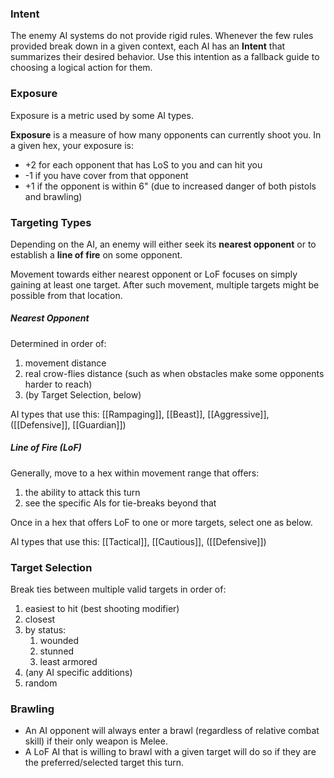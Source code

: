 ### Intent

The enemy AI systems do not provide rigid rules.  Whenever the few rules provided break down in a given context, each AI has an **Intent** that summarizes their desired behavior.  Use this intention as a fallback guide to choosing a logical action for them.

### Exposure

Exposure is a metric used by some AI types.

**Exposure** is a measure of how many opponents can currently shoot you. In a given hex, your exposure is:

- +2 for each opponent that has LoS to you and can hit you
- -1 if you have cover from that opponent    
- +1 if the opponent is within 6" (due to increased danger of both pistols and brawling)

### Targeting Types

Depending on the AI, an enemy will either seek its **nearest opponent** or to establish a **line of fire** on some opponent.

Movement towards either nearest opponent or LoF focuses on simply gaining at least one target. After such movement, multiple targets might be possible from that location.

##### Nearest Opponent

Determined in order of:

1. movement distance
2. real crow-flies distance (such as when obstacles make some opponents harder to reach)
3. (by Target Selection, below)

AI types that use this: [[Rampaging]], [[Beast]], [[Aggressive]], ([[Defensive]], [[Guardian]])

##### Line of Fire (LoF)

Generally, move to a hex within movement range that offers:

1. the ability to attack this turn
2. see the specific AIs for tie-breaks beyond that

Once in a hex that offers LoF to one or more targets, select one as below.

AI types that use this: [[Tactical]], [[Cautious]], ([[Defensive]])

### Target Selection

Break ties between multiple valid targets in order of:
 
1. easiest to hit (best shooting modifier) 
2. closest
3. by status:
	1. wounded
	2. stunned
	3. least armored 
4. (any AI specific additions)
5. random

### Brawling

- An AI opponent will always enter a brawl (regardless of relative combat skill) if their only weapon is Melee.      
- A LoF AI that is willing to brawl with a given target will do so if they are the preferred/selected target this turn.
